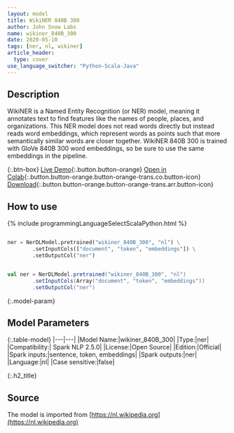 ```yaml
---
layout: model
title: WikiNER 840B 300
author: John Snow Labs
name: wikiner_840B_300
date: 2020-05-10
tags: [ner, nl, wikiner]
article_header:
  type: cover
use_language_switcher: "Python-Scala-Java"
---
```


## Description
WikiNER is a Named Entity Recognition (or NER) model, meaning it annotates text to find features like the names of people, places, and organizations. This NER model does not read words directly but instead reads word embeddings, which represent words as points such that more semantically similar words are closer together. WikiNER 840B 300 is trained with GloVe 840B 300 word embeddings, so be sure to use the same embeddings in the pipeline.

{:.btn-box}
[Live Demo](https://demo.johnsnowlabs.com/public/NER_NL){:.button.button-orange}
[Open in Colab](https://colab.research.google.com/github/JohnSnowLabs/spark-nlp-workshop/blob/master/tutorials/streamlit_notebooks/NER_NL.ipynb){:.button.button-orange.button-orange-trans.co.button-icon}
[Download](||https://s3.amazonaws.com/auxdata.johnsnowlabs.com/public/models/wikiner_840B_300_nl_2.5.0_2.4_1588546201484.zip){:.button.button-orange.button-orange-trans.arr.button-icon}

## How to use 

<div class="tabs-box" markdown="1">

{% include programmingLanguageSelectScalaPython.html %}

```python

ner = NerDLModel.pretrained("wikiner_840B_300", "nl") \
        .setInputCols(["document", "token", "embeddings"]) \
        .setOutputCol("ner")
```

```scala

val ner = NerDLModel.pretrained("wikiner_840B_300", "nl")
        .setInputCols(Array("document", "token", "embeddings"))
        .setOutputCol("ner")
```

</div>

{:.model-param}
## Model Parameters

{:.table-model}
|---|---|
|Model Name:|wikiner_840B_300|
|Type:|ner|
|Compatibility:| Spark NLP 2.5.0|
|License:|Open Source|
|Edition:|Official|
|Spark inputs:|sentence, token, embeddings|
|Spark outputs:|ner|
|Language:|nl|
|Case sensitive:|false|


{:.h2_title}
## Source
The model is imported from [https://nl.wikipedia.org](https://nl.wikipedia.org)